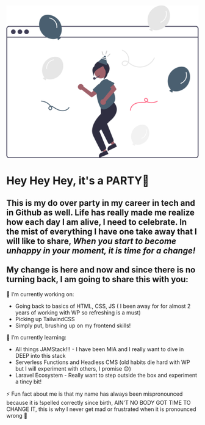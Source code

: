 ![girl in browser with ballons](./img/its_a_party.svg)

<!--
**CBTheDeveloper/CBTheDeveloper** is a ✨ _special_ ✨ repository because its `README.md` (this file) appears on your GitHub profile.

Here are some ideas to get you started:

- 🔭 I’m currently working on ...
- 🌱 I’m currently learning ...
- 👯 I’m looking to collaborate on ...
- 🤔 I’m looking for help with ...
- 💬 Ask me about ...
- 📫 How to reach me: ...
- 😄 Pronouns: ...
- ⚡ Fun fact: ...
-->
# Hey Hey Hey, it's a PARTY🎉

## This is my do over party in my career in tech and in Github as well. Life has really made me realize how each day I am alive, I need to celebrate. In the mist of everything I have one take away that I will like to share, <em>When you start to become unhappy in your moment, it is time for a change!</em> <br> <br>My change is here and now and since there is no turning back, I am going to share this with you:

🔭 I’m currently working on: <br>
* Going back to basics of HTML, CSS, JS ( I been away for for almost 2 years of working with WP so refreshing is a must)
* Picking up TailwindCSS
* Simply put, brushing up on my frontend skills!

🌱 I’m currently learning: <br>
* All things JAMStack!!! - I have been MIA and I really want to dive in DEEP into this stack
* Serverless Functions and Headless CMS (old habits die hard with WP but I will experiment with others, I promise 😊)
* Laravel Ecosystem - Really want to step outside the box and experiment a tincy bit!

⚡ Fun fact about me is that my name has always been mispronounced because it is !spelled correctly since birth, AIN'T NO BODY GOT TIME TO CHANGE IT, this is why I never get mad or frustrated when it is pronounced wrong 🤣


